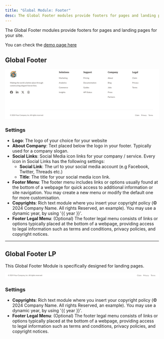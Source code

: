 ```yaml
---
title: "Global Module: Footer"
desc: The Global Footer modules provide footers for pages and landing pages for your site.
---
```


The Global Footer modules provide footers for pages and landing pages for your site.

You can check the [demo page here](https://143910617.hs-sites-eu1.com/module-global-footer)

## Global Footer

<img src="./global-footer.png" alt="Screenshot of Global Footer Module" />

### Settings

- **Logo**: The logo of your choice for your website
- **About Company**: Text placed below the logo in your footer. Typically used for a company slogan.
- **Social Links**: Social Media icon links for your company / service. Every icon in Social Links has the following settings:
  - **Social Link**: The url to your social media account (e.g Facebook, Twitter, Threads etc.)
  - **Title**: The title for your social media icon link.
- **Footer Menu**: The footer menu includes links or options usually found at the bottom of a webpage for quick access to additional information or site navigation. You may create a new menu or modify the default one for more customisation.
- **Copyrights**: Rich text module where you insert your copyright policy (© 2024 Company Name. All rights Reserved, an example). You may use a dynamic year, by using '{{ year }}'.
- **Footer Legal Menu**: (Optional) The footer legal menu consists of links or options typically placed at the bottom of a webpage, providing access to legal information such as terms and conditions, privacy policies, and copyright notices.

---

## Global Footer LP

This Global Footer Module is specifically designed for landing pages.

<img src="./global-footer-lp.png" alt="Screenshot of Global Footer Lp Module" />

### Settings

- **Copyrights**: Rich text module where you insert your copyright policy (© 2024 Company Name. All rights Reserved, an example). You may use a dynamic year, by using '{{ year }}'.
- **Footer Legal Menu**: (Optional) The footer legal menu consists of links or options typically placed at the bottom of a webpage, providing access to legal information such as terms and conditions, privacy policies, and copyright notices.
